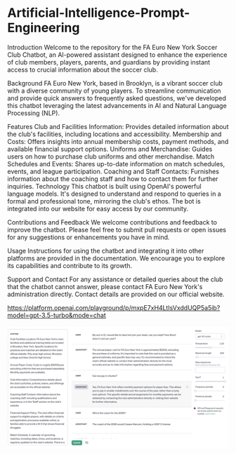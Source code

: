 # Artificial-Intelligence-Prompt-Engineering
Introduction
Welcome to the repository for the FA Euro New York Soccer Club Chatbot, an AI-powered assistant designed to enhance the experience of club members, players, parents, and guardians by providing instant access to crucial information about the soccer club.

Background
FA Euro New York, based in Brooklyn, is a vibrant soccer club with a diverse community of young players. To streamline communication and provide quick answers to frequently asked questions, we've developed this chatbot leveraging the latest advancements in AI and Natural Language Processing (NLP).

Features
Club and Facilities Information: Provides detailed information about the club's facilities, including locations and accessibility.
Membership and Costs: Offers insights into annual membership costs, payment methods, and available financial support options.
Uniforms and Merchandise: Guides users on how to purchase club uniforms and other merchandise.
Match Schedules and Events: Shares up-to-date information on match schedules, events, and league participation.
Coaching and Staff Contacts: Furnishes information about the coaching staff and how to contact them for further inquiries.
Technology
This chatbot is built using OpenAI's powerful language models. It's designed to understand and respond to queries in a formal and professional tone, mirroring the club's ethos. The bot is integrated into our website for easy access by our community.

Contributions and Feedback
We welcome contributions and feedback to improve the chatbot. Please feel free to submit pull requests or open issues for any suggestions or enhancements you have in mind.

Usage
Instructions for using the chatbot and integrating it into other platforms are provided in the documentation. We encourage you to explore its capabilities and contribute to its growth.

Support and Contact
For any assistance or detailed queries about the club that the chatbot cannot answer, please contact FA Euro New York's administration directly. Contact details are provided on our official website.

https://platform.openai.com/playground/p/mxpE7xH4LtIsVxddUQP5a5ib?model=gpt-3.5-turbo&mode=chat

![New Client Support](New%20Client%20Support.png)
